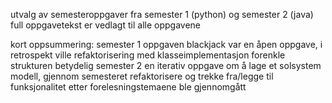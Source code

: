 utvalg av semesteroppgaver fra semester 1 (python) og semester 2 (java)
full oppgavetekst er vedlagt til alle oppgavene

kort oppsummering:
  semester 1
    oppgaven blackjack var en åpen oppgave, i retrospekt ville refaktorisering med klasseimplementasjon forenkle strukturen betydelig 
  semester 2
    en iterativ oppgave om å lage et solsystem modell, gjennom semesteret refaktorisere og trekke fra/legge til funksjonalitet etter forelesningstemaene ble gjennomgått  
